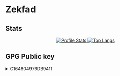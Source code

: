 # Zekfad

## Stats

<p align="center">
  <a href="https://github.com/Zekfad" title="Profile Stats">
    <img title="Profile Stats" src="https://github-readme-stats.vercel.app/api?username=zekfad&include_all_commits=1&count_private=1&hide_title=1&locale=en&show_icons=1&hide_border=1&title_color=58a6ff&text_color=ffffff&bg_color=0d1117&icon_color=58a6ff">
  </a>
  <a href="https://github.com/Zekfad" title="Top Langs">
    <img title="Top Langs" src="https://github-readme-stats.vercel.app/api/top-langs/?username=Zekfad&hide_title=1&hide_border=1&langs_count=10&layout=compact&title_color=58a6ff&text_color=ffffff&bg_color=0d1117">
  </a>
</p>

## GPG Public key
<details>
  <summary>C164804976DB9411</summary>

### `gpg --keyserver {keyserver} --recv-keys 0xC164804976DB9411`
* `pgp.mit.edu`
* `keyserver.ubuntu.com`
* `zimmermann.mayfirst.org`
* `attester.flowcrypt.com`

### ASCII-armored key 
```gpg
-----BEGIN PGP PUBLIC KEY BLOCK-----

mDMEXwHLshYJKwYBBAHaRw8BAQdAsdn0DAznpr7nXili2v/TXUn8gSCc9uvCox8E
ibNtiQC0LFlhcm9zbGF2IFZvcm9iZXYgPHZvcm9iZXZ5YXJvc2xhdkBnbWFpbC5j
b20+iJAEExYIADgWIQTmWK+e40pJohm5hTnBZIBJdtuUEQUCXwHLsgIbIwULCQgH
AgYVCgkICwIEFgIDAQIeAQIXgAAKCRDBZIBJdtuUEQftAQCpm76uQUKwU/+iEDX7
k+uRYMjmVrlY2d4ji2kmyclmFwD/dOm6ty8EYnSApL8nBxLT88QQrgmkT10PzrER
FJXgFAO0HFpla2ZhZCA8emVrZmFkQHpubm1lLmV1Lm9yZz6IkAQTFggAOBYhBOZY
r57jSkmiGbmFOcFkgEl225QRBQJfAc8BAhsjBQsJCAcCBhUKCQgLAgQWAgMBAh4B
AheAAAoJEMFkgEl225QRcOkA/jWb0RT/Fn7nSFMpqkOvez8bwLYCPmoCVK6BJ5Qt
17PRAP0TP+lCoBn3ZUCdkkZ4gWW5gQ6JUZLigXaa25sUQxCUB7g4BF8By7ISCisG
AQQBl1UBBQEBB0BLt0jns6wf8X5TcZoA0jOu2inXs9Hn44EDWSXt+eLKNgMBCAeI
eAQYFggAIBYhBOZYr57jSkmiGbmFOcFkgEl225QRBQJfAcuyAhsMAAoJEMFkgEl2
25QRcVgBAKW74jwweeB2TmKRnBUYWZY/VJGYYjcvAdkZbMNGlP9tAQDTT2F56x92
a49PFj0tVkVXFDM6eX7IXErfjddjLF1mBQ==
=45UK
-----END PGP PUBLIC KEY BLOCK-----
```
</details>
